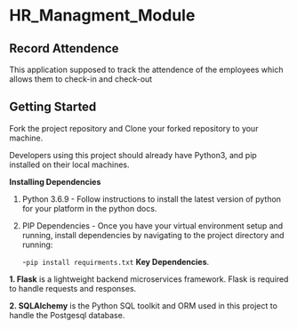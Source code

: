 # HR_Managment_Module
## Record Attendence 
This application supposed to track the attendence of the employees which allows them to check-in and check-out 

## Getting Started
Fork the project repository and Clone your forked repository to your machine.

Developers using this project should already have Python3, and pip installed on their local machines.

**Installing Dependencies**
1. Python 3.6.9 - Follow instructions to install the latest version of python for your platform in the python docs.

2. PIP Dependencies - Once you have your virtual environment setup and running, install dependencies by navigating to the project directory and running:

    -`pip install requirments.txt`
**Key Dependencies**.

 **1. Flask** is a lightweight backend microservices framework. Flask is required to handle requests and responses.

 **2. SQLAlchemy** is the Python SQL toolkit and ORM used in this project to handle the Postgesql database.


